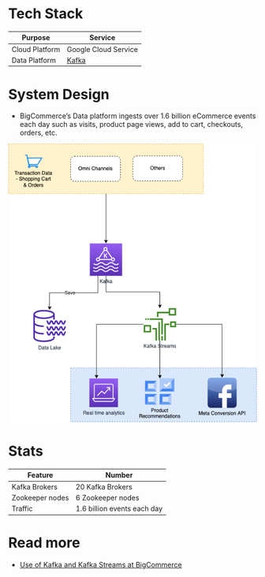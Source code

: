 # Tech Stack

| Purpose        | Service                                                               |
|----------------|-----------------------------------------------------------------------|
| Cloud Platform | Google Cloud Service                                                  |
| Data Platform  | [Kafka](../../5_MessageBrokersEDA/Kafka/Readme.md) |

# System Design
- BigCommerce’s Data platform ingests over 1.6 billion eCommerce events each day such as visits, product page views, add to cart, checkouts, orders, etc.

![](BigCommerceHLD.png)

# Stats

| Feature         | Number                      |
|-----------------|-----------------------------|
| Kafka Brokers   | 20 Kafka Brokers            |
| Zookeeper nodes | 6 Zookeeper nodes           |
| Traffic         | 1.6 billion events each day |

# Read more
- [Use of Kafka and Kafka Streams at BigCommerce](https://www.bigeng.io/kafka/)
